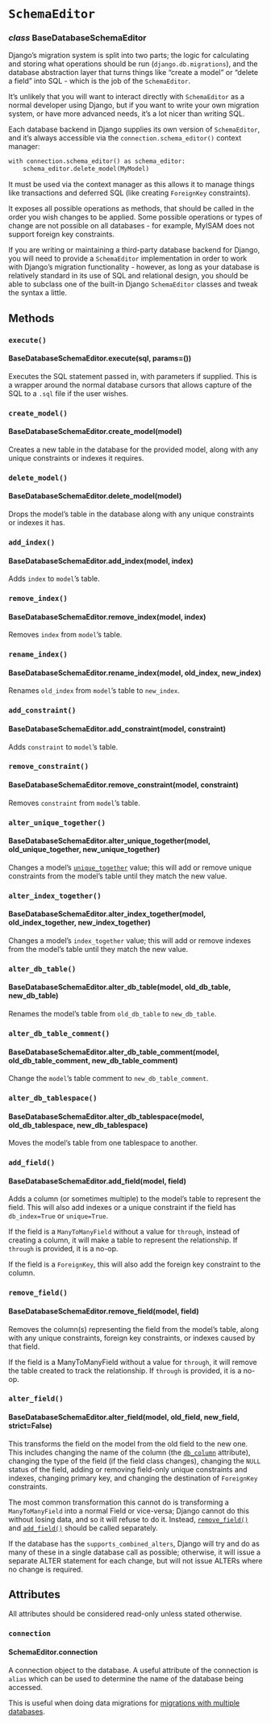 # `SchemaEditor`

### *class* BaseDatabaseSchemaEditor

Django’s migration system is split into two parts; the logic for calculating
and storing what operations should be run (`django.db.migrations`), and the
database abstraction layer that turns things like “create a model” or
“delete a field” into SQL - which is the job of the `SchemaEditor`.

It’s unlikely that you will want to interact directly with `SchemaEditor` as
a normal developer using Django, but if you want to write your own migration
system, or have more advanced needs, it’s a lot nicer than writing SQL.

Each database backend in Django supplies its own version of `SchemaEditor`,
and it’s always accessible via the `connection.schema_editor()` context
manager:

```default
with connection.schema_editor() as schema_editor:
    schema_editor.delete_model(MyModel)
```

It must be used via the context manager as this allows it to manage things
like transactions and deferred SQL (like creating `ForeignKey` constraints).

It exposes all possible operations as methods, that should be called in
the order you wish changes to be applied. Some possible operations or types
of change are not possible on all databases - for example, MyISAM does not
support foreign key constraints.

If you are writing or maintaining a third-party database backend for Django,
you will need to provide a `SchemaEditor` implementation in order to work with
Django’s migration functionality - however, as long as your database is
relatively standard in its use of SQL and relational design, you should be able
to subclass one of the built-in Django `SchemaEditor` classes and tweak the
syntax a little.

## Methods

### `execute()`

#### BaseDatabaseSchemaEditor.execute(sql, params=())

Executes the SQL statement passed in, with parameters if supplied. This
is a wrapper around the normal database cursors that allows capture of the SQL
to a `.sql` file if the user wishes.

### `create_model()`

#### BaseDatabaseSchemaEditor.create_model(model)

Creates a new table in the database for the provided model, along with any
unique constraints or indexes it requires.

### `delete_model()`

#### BaseDatabaseSchemaEditor.delete_model(model)

Drops the model’s table in the database along with any unique constraints
or indexes it has.

### `add_index()`

#### BaseDatabaseSchemaEditor.add_index(model, index)

Adds `index` to `model`’s table.

### `remove_index()`

#### BaseDatabaseSchemaEditor.remove_index(model, index)

Removes `index` from `model`’s table.

### `rename_index()`

#### BaseDatabaseSchemaEditor.rename_index(model, old_index, new_index)

Renames `old_index` from `model`’s table to `new_index`.

### `add_constraint()`

#### BaseDatabaseSchemaEditor.add_constraint(model, constraint)

Adds `constraint` to `model`’s table.

### `remove_constraint()`

#### BaseDatabaseSchemaEditor.remove_constraint(model, constraint)

Removes `constraint` from `model`’s table.

### `alter_unique_together()`

#### BaseDatabaseSchemaEditor.alter_unique_together(model, old_unique_together, new_unique_together)

Changes a model’s [`unique_together`](models/options.md#django.db.models.Options.unique_together) value; this
will add or remove unique constraints from the model’s table until they match
the new value.

### `alter_index_together()`

#### BaseDatabaseSchemaEditor.alter_index_together(model, old_index_together, new_index_together)

Changes a model’s `index_together` value; this will add or remove indexes
from the model’s table until they match the new value.

### `alter_db_table()`

#### BaseDatabaseSchemaEditor.alter_db_table(model, old_db_table, new_db_table)

Renames the model’s table from `old_db_table` to `new_db_table`.

### `alter_db_table_comment()`

#### BaseDatabaseSchemaEditor.alter_db_table_comment(model, old_db_table_comment, new_db_table_comment)

Change the `model`’s table comment to `new_db_table_comment`.

### `alter_db_tablespace()`

#### BaseDatabaseSchemaEditor.alter_db_tablespace(model, old_db_tablespace, new_db_tablespace)

Moves the model’s table from one tablespace to another.

### `add_field()`

#### BaseDatabaseSchemaEditor.add_field(model, field)

Adds a column (or sometimes multiple) to the model’s table to represent the
field. This will also add indexes or a unique constraint
if the field has `db_index=True` or `unique=True`.

If the field is a `ManyToManyField` without a value for `through`, instead
of creating a column, it will make a table to represent the relationship. If
`through` is provided, it is a no-op.

If the field is a `ForeignKey`, this will also add the foreign key
constraint to the column.

### `remove_field()`

#### BaseDatabaseSchemaEditor.remove_field(model, field)

Removes the column(s) representing the field from the model’s table, along
with any unique constraints, foreign key constraints, or indexes caused by
that field.

If the field is a ManyToManyField without a value for `through`, it will
remove the table created to track the relationship. If
`through` is provided, it is a no-op.

### `alter_field()`

#### BaseDatabaseSchemaEditor.alter_field(model, old_field, new_field, strict=False)

This transforms the field on the model from the old field to the new one. This
includes changing the name of the column (the
[`db_column`](models/fields.md#django.db.models.Field.db_column) attribute), changing the type of the
field (if the field class changes), changing the `NULL` status of the field,
adding or removing field-only unique constraints and indexes, changing primary
key, and changing the destination of `ForeignKey` constraints.

The most common transformation this cannot do is transforming a
`ManyToManyField` into a normal Field or vice-versa; Django cannot do this
without losing data, and so it will refuse to do it. Instead,
[`remove_field()`](#django.db.backends.base.schema.BaseDatabaseSchemaEditor.remove_field) and [`add_field()`](#django.db.backends.base.schema.BaseDatabaseSchemaEditor.add_field) should be called separately.

If the database has the `supports_combined_alters`, Django will try and
do as many of these in a single database call as possible; otherwise, it will
issue a separate ALTER statement for each change, but will not issue ALTERs
where no change is required.

## Attributes

All attributes should be considered read-only unless stated otherwise.

### `connection`

#### SchemaEditor.connection

A connection object to the database. A useful attribute of the connection is
`alias` which can be used to determine the name of the database being
accessed.

This is useful when doing data migrations for [migrations with multiple
databases](../howto/writing-migrations.md#data-migrations-and-multiple-databases).
